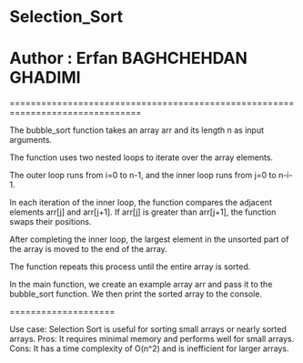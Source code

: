 # Selection_Sort

# Author : Erfan BAGHCHEHDAN GHADIMI

===============================================================================

The bubble_sort function takes an array arr and its length n as input arguments.

The function uses two nested loops to iterate over the array elements.

The outer loop runs from i=0 to n-1, and the inner loop runs from j=0 to n-i-1.

In each iteration of the inner loop, the function compares the adjacent elements arr[j] and arr[j+1]. If arr[j] is greater than arr[j+1], the function swaps their positions.

After completing the inner loop, the largest element in the unsorted part of the array is moved to the end of the array.

The function repeats this process until the entire array is sorted.

In the main function, we create an example array arr and pass it to the bubble_sort function. We then print the sorted array to the console.

====================

Use case: Selection Sort is useful for sorting small arrays or nearly sorted arrays.
Pros: It requires minimal memory and performs well for small arrays.
Cons: It has a time complexity of O(n^2) and is inefficient for larger arrays.